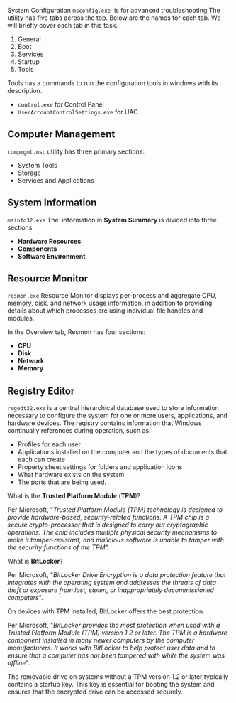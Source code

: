 System Configuration `msconfig.exe`  is for advanced troubleshooting
The utility has five tabs across the top. Below are the names for each tab. We will briefly cover each tab in this task. 

1. General
2. Boot
3. Services
4. Startup
5. Tools

Tools has a commands to run the configuration tools in windows with its description.

- `control.exe` for Control Panel
- `UserAccountControlSettings.exe` for UAC

## Computer Management
`compmgmt.msc` utility has three primary sections:
- System Tools
- Storage
- Services and Applications


## System Information
`msinfo32.exe`
The  information in **System Summary** is divided into three sections:

- **Hardware Resources**
- **Components**
- **Software Environment**

## Resource Monitor
`resmon.exe`  Resource Monitor displays per-process and aggregate CPU, memory, disk, and network usage information, in addition to providing details about which processes are using individual file handles and modules.

In the Overview tab, Resmon has four sections:

- **CPU**
- **Disk**
- **Network**
- **Memory**

## Registry Editor
`regedt32.exe` is a central hierarchical database used to store information necessary to configure the system for one or more users, applications, and hardware devices.
The registry contains information that Windows continually references during operation, such as:

- Profiles for each user
- Applications installed on the computer and the types of documents that each can create
- Property sheet settings for folders and application icons
- What hardware exists on the system
- The ports that are being used.


What is the **Trusted Platform Module** (**TPM**)?  

Per Microsoft, "_Trusted Platform Module (TPM) technology is designed to provide hardware-based, security-related functions. A TPM chip is a secure crypto-processor that is designed to carry out cryptographic operations. The chip includes multiple physical security mechanisms to make it tamper-resistant, and malicious software is unable to tamper with the security functions of the TPM_".

What is **BitLocker**?

Per Microsoft, "_BitLocker Drive Encryption is a data protection feature that integrates with the operating system and addresses the threats of data theft or exposure from lost, stolen, or inappropriately decommissioned computers_".

On devices with TPM installed, BitLocker offers the best protection.

Per Microsoft, "_BitLocker provides the most protection when used with a Trusted Platform Module (TPM) version 1.2 or later. The TPM is a hardware component installed in many newer computers by the computer manufacturers. It works with BitLocker to help protect user data and to ensure that a computer has not been tampered with while the system was offline_".

The removable drive on systems without a TPM version 1.2 or later typically contains a startup key. This key is essential for booting the system and ensures that the encrypted drive can be accessed securely.